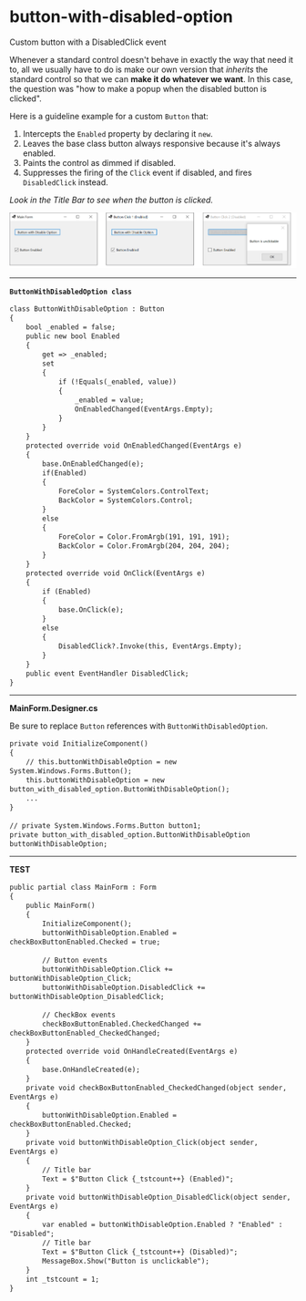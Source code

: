 # button-with-disabled-option
Custom button with a DisabledClick event

Whenever a standard control doesn't behave in exactly the way that need it to, all we usually have to do is make our own version that _inherits_ the standard control so that we can **make it do whatever we want**. In this case, the question was "how to make a popup when the disabled button is clicked".

Here is a guideline example for a custom `Button` that:

1. Intercepts the `Enabled` property by declaring it `new`.
1. Leaves the base class button always responsive because it's always enabled.
2. Paints the control as dimmed if disabled.
3. Suppresses the firing of the `Click` event if disabled, and fires `DisabledClick` instead.

*Look in the Title Bar to see when the button is clicked.* 

![screenshot](https://github.com/IVSoftware/button-with-disabled-option/blob/master/button-with-disabled-option/ReadMe/screenshot.png)

***
**`ButtonWithDisabledOption class`**


    class ButtonWithDisableOption : Button
    {
        bool _enabled = false;
        public new bool Enabled
        {
            get => _enabled;
            set
            {
                if (!Equals(_enabled, value))
                {
                    _enabled = value;
                    OnEnabledChanged(EventArgs.Empty);
                }
            }
        }
        protected override void OnEnabledChanged(EventArgs e)
        {
            base.OnEnabledChanged(e);
            if(Enabled)
            {
                ForeColor = SystemColors.ControlText;
                BackColor = SystemColors.Control;
            }
            else
            {
                ForeColor = Color.FromArgb(191, 191, 191);
                BackColor = Color.FromArgb(204, 204, 204);
            }
        }
        protected override void OnClick(EventArgs e)
        {
            if (Enabled)
            {
                base.OnClick(e);
            }
            else
            {
                DisabledClick?.Invoke(this, EventArgs.Empty);
            }
        }
        public event EventHandler DisabledClick;
    }

***
**MainForm.Designer.cs**

Be sure to replace `Button` references with `ButtonWithDisabledOption`.


    private void InitializeComponent()
    {
        // this.buttonWithDisableOption = new System.Windows.Forms.Button();
        this.buttonWithDisableOption = new button_with_disabled_option.ButtonWithDisableOption();
        ...
    }

    // private System.Windows.Forms.Button button1;
    private button_with_disabled_option.ButtonWithDisableOption buttonWithDisableOption;

***
**TEST**

    public partial class MainForm : Form
    {
        public MainForm()
        {
            InitializeComponent();
            buttonWithDisableOption.Enabled = checkBoxButtonEnabled.Checked = true;

            // Button events
            buttonWithDisableOption.Click += buttonWithDisableOption_Click;
            buttonWithDisableOption.DisabledClick += buttonWithDisableOption_DisabledClick;

            // CheckBox events
            checkBoxButtonEnabled.CheckedChanged += checkBoxButtonEnabled_CheckedChanged;
        }
        protected override void OnHandleCreated(EventArgs e)
        {
            base.OnHandleCreated(e);
        }
        private void checkBoxButtonEnabled_CheckedChanged(object sender, EventArgs e)
        {
            buttonWithDisableOption.Enabled = checkBoxButtonEnabled.Checked;
        }
        private void buttonWithDisableOption_Click(object sender, EventArgs e)
        {
            // Title bar
            Text = $"Button Click {_tstcount++} (Enabled)";  
        }
        private void buttonWithDisableOption_DisabledClick(object sender, EventArgs e)
        {
            var enabled = buttonWithDisableOption.Enabled ? "Enabled" : "Disabled";
            // Title bar
            Text = $"Button Click {_tstcount++} (Disabled)";
            MessageBox.Show("Button is unclickable");
        }
        int _tstcount = 1;
    }
